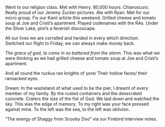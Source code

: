 Went to our religion class. Met with Henry. 80,000 hours. Chiaroscuro. Really proud of our Jeremy Zucker pictures. Ate with Ryan. Met for our micro group. Fix our Kanii article this weekend. Grilled cheese and tomato soup at Joe and Cristi’s apartment. Played codenames with the RAs. Under the Silver Lake, plot’s a feverish discoscape. 

All our lives we are corralled and herded in every which direction.   
Switched our flight to Friday, we can always make money back. 

*The grace of god, to come in so battered from the storm*. This was what we were thinking as we had grilled cheese and tomato soup at Joe and Cristi’s apartment. 

And all round the ruckus ran knights of yore/ Their hollow faces/ their ransacked eyes.

Dream: In the wasteland of what used to be the pier, I dreamt of every member of my family. By the rusted containers and the desecrated concrete. Craters the size of the fist of God. We laid down and watched the sky. This was the edge of memory. To my right was your face pressed against mine. To the left was the sea, to the left was oblivion. 

”The energy of Shaggy from Scooby Doo” via our Firebird interview notes.
